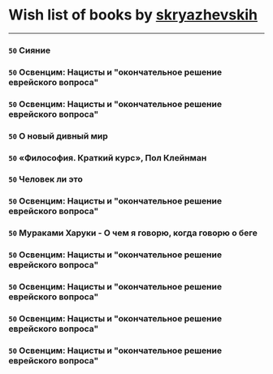 # Wish list of books by [skryazhevskih](http://vk.com/id383165880)
---

### `50` Сияние

### `50` Освенцим: Нацисты и "окончательное решение еврейского вопроса"

### `50` Освенцим: Нацисты и "окончательное решение еврейского вопроса"

### `50` О новый дивный мир

### `50` «Философия. Краткий курс», Пол Клейнман

### `50` Человек ли это

### `50` Освенцим: Нацисты и "окончательное решение еврейского вопроса"

### `50` Мураками Харуки - О чем я говорю, когда говорю о беге

### `50` Освенцим: Нацисты и "окончательное решение еврейского вопроса"

### `50` Освенцим: Нацисты и "окончательное решение еврейского вопроса"

### `50` Освенцим: Нацисты и "окончательное решение еврейского вопроса"

### `50` Освенцим: Нацисты и "окончательное решение еврейского вопроса"


